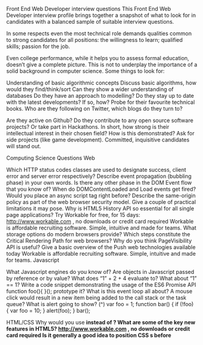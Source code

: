 Front End Web Developer interview questions
This Front End Web Developer interview profile brings together a snapshot of what to look for in
candidates with a balanced sample of suitable interview questions.

In some respects even the most technical role demands qualities common to strong candidates for
all positions: the willingness to learn; qualified skills; passion for the job.

Even college performance, while it helps you to assess formal education, doesnʼt give a complete
picture. This is not to underplay the importance of a solid background in computer science. Some
things to look for:

Understanding of basic algorithmic concepts
Discuss basic algorithms, how would they find/think/sort
Can they show a wider understanding of databases
Do they have an approach to modelling?
Do they stay up to date with the latest developments? If so, how? Probe for their favourite technical
books. Who are they following on Twitter, which blogs do they turn to?

Are they active on Github? Do they contribute to any open source software projects? Or take part
in Hackathons. In short, how strong is their intellectual interest in their chosen field? How is this
demonstrated? Ask for side projects (like game development). Committed, inquisitive candidates
will stand out.

Computing Science Questions
Web

Which HTTP status codes classes are used to designate success, client error and server
error respectively?
Describe event propagation (bubbling phase) in your own words. Is there any other phase
in the DOM Event flow that you know of?
When do DOMContentLoaded and Load events get fired?
Would you place an async script tag right before?
Describe the same-origin policy as part of the web browser security model. Give a couple of
practical limitations it may pose.
Why is HTML5 History API so essential for all single page applications?
Try Workable for free, for 15 days: http://www.workable.com , no downloads or credit card required
Workable is affordable recruiting software.
Simple, intuitive and made for teams.
What storage options do modern browsers provide?
Which steps constitute the Critical Rendering Path for web browsers?
Why do you think PageVisibility API is useful?
Give a basic overview of the Push web technologies available today
Workable is affordable recruiting software.
Simple, intuitive and made for teams.
Javascript

What Javascript engines do you know of?
Are objects in Javascript passed by reference or by value?
What does “1” + 2 + 4 evaluate to? What about “1” == 1?
Write a code snippet demonstrating the usage of the ES6 Promise API
function foo(){ }();
prototype it?
What is this event loop all about? A mouse click would result in a new item being added to
the call stack or the task queue?
What is alert going to show?
(^) var foo = 1;
function bar() {
if (!foo) {
var foo = 10;
}
alert(foo);
}
bar();

HTML/CSS
Why would you use <strong> instead of <b>?
What are some of the key new features in HTML5?
http://www.workable.com , no downloads or credit card required
Is it generally a good idea to position CSS <link>s before <script> tags?
How is responsive design different from adaptive design?
What is the difference between classes and IDs in CSS?
element?